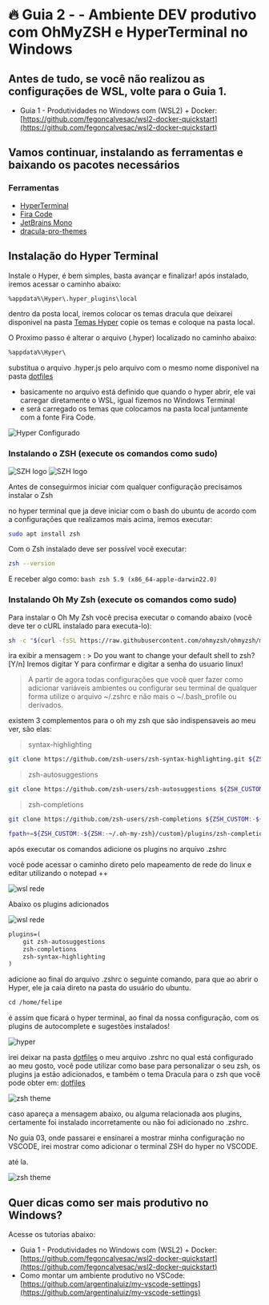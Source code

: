# 🔥 Guia 2 - - Ambiente DEV produtivo com OhMyZSH e HyperTerminal no Windows

## Antes de tudo, se você não realizou as configurações de WSL, volte para o Guia 1.
- Guia 1 - Produtividades no Windows com (WSL2) + Docker: [https://github.com/fegoncalvesac/wsl2-docker-quickstart](https://github.com/fegoncalvesac/wsl2-docker-quickstart)


## Vamos continuar, instalando as ferramentas e baixando os pacotes necessários


### Ferramentas
- [HyperTerminal](https://releases.hyper.is/download/win)
- [Fira Code](https://github.com/tonsky/FiraCode)
- [JetBrains Mono](https://www.jetbrains.com/lp/mono/)
- [dracula-pro-themes](https://1drv.ms/u/s!AuXLpUXd3wwLh30BhC2OZNQbuogX?e=gVW0ac)


## Instalação do Hyper Terminal

Instale o Hyper, é bem simples, basta avançar e finalizar!
após instalado, iremos acessar o caminho abaixo:

```txt
%appdata%\Hyper\.hyper_plugins\local
```
dentro da posta local, iremos colocar os temas dracula que deixarei disponivel na pasta [Temas Hyper](temas/Hyper/)
copie os temas e coloque na pasta local.

O Proximo passo é alterar o arquivo (.hyper) localizado no caminho abaixo:

```txt
%appdata%\Hyper\
```
substitua o arquivo .hyper.js pelo arquivo com o mesmo nome disponivel na pasta [dotfiles](dotfiles)
 
* basicamente no arquivo está definido que quando o hyper abrir, ele vai carregar diretamente o WSL, igual fizemos no Windows Terminal
* e será carregado os temas  que colocamos na pasta local juntamente com a fonte Fira Code.



![Hyper Configurado](img/hyper_configurado.PNG)



### Instalando o ZSH (execute os comandos como sudo)

![SZH logo](img/oh_my_zsh.png) ![SZH logo](img/oh_my_zsh_term.PNG)

Antes de conseguirmos iniciar com qualquer configuração precisamos instalar o Zsh

no hyper terminal que ja deve iniciar com o bash do ubuntu de acordo com a configurações que realizamos mais acima, iremos executar:

```bash
sudo apt install zsh
```

Com o Zsh instalado deve ser possível você executar:

```bash
zsh --version
```
E receber algo como: ```bash zsh 5.9 (x86_64-apple-darwin22.0)```


### Instalando Oh My Zsh (execute os comandos como sudo)

Para instalar o Oh My Zsh você precisa executar o comando abaixo (você deve ter o cURL instalado para executa-lo):

```bash
sh -c "$(curl -fsSL https://raw.githubusercontent.com/ohmyzsh/ohmyzsh/master/tools/install.sh)"
```
ira exibir a mensagem : > Do you want to change your default shell to zsh? [Y/n]
Iremos digitar Y para confirmar e digitar a senha do usuario linux!

> A partir de agora todas configurações que você quer fazer como adicionar variáveis ambientes ou configurar seu terminal de qualquer forma utilize o arquivo ~/.zshrc e não mais o ~/.bash_profile ou derivados.


existem 3 complementos para o oh my zsh que são indispensaveis ao meu ver, são elas:

> syntax-highlighting 

```bash
git clone https://github.com/zsh-users/zsh-syntax-highlighting.git ${ZSH_CUSTOM:-~/.oh-my-zsh/custom}/plugins/zsh-syntax-highlighting
```

> zsh-autosuggestions

```bash
git clone https://github.com/zsh-users/zsh-autosuggestions ${ZSH_CUSTOM:-~/.oh-my-zsh/custom}/plugins/zsh-autosuggestions
```

>zsh-completions

```bash
git clone https://github.com/zsh-users/zsh-completions ${ZSH_CUSTOM:-${ZSH:-~/.oh-my-zsh}/custom}/plugins/zsh-completions
```

```bash
fpath+=${ZSH_CUSTOM:-${ZSH:-~/.oh-my-zsh}/custom}/plugins/zsh-completions/src
```
após executar os comandos adicione os plugins no arquivo .zshrc

você pode acessar o caminho direto pelo mapeamento de rede do linux e editar utilizando o notepad ++ 

![wsl rede](img/zshrc_wsl.PNG)


Abaixo os plugins adicionados

![wsl rede](img/plugins_zsh.PNG)


```txt
plugins=(
	git zsh-autosuggestions 
	zsh-completions 
	zsh-syntax-highlighting
)
```

adicione ao final do arquivo .zshrc o seguinte comando, para que ao abrir o Hyper, ele ja caia direto na pasta do usuário do ubuntu.

```txt
cd /home/felipe
```

é assim que ficará o hyper terminal, ao final da nossa configuração, com os plugins de autocomplete e sugestões instalados!

![hyper](img/hyper_final.PNG)

irei deixar na pasta [dotfiles](dotfiles/.zshrc) o meu arquivo .zshrc no qual está configurado ao meu gosto, você pode utilizar como base para personalizar o seu zsh, os plugins ja estão adicionados, e também o tema Dracula para o zsh que você pode obter em: [dotfiles](/Temas/zsh/dracula-pro.zsh-theme)


![zsh theme](img/zsh_theme.PNG)

caso apareça a mensagem abaixo, ou alguma relacionada aos plugins, certamente foi instalado incorretamente ou não foi adicionado no .zshrc.


No guia 03, onde passarei e ensinarei a mostrar minha configuração no VSCODE, irei mostrar como adicionar o terminal ZSH do hyper no VSCODE.

até la.


![zsh theme](img/erro_tema.PNG)

## Quer dicas como ser mais produtivo no Windows?

Acesse os tutorias abaixo:

- Guia 1 - Produtividades no Windows com (WSL2) + Docker: [https://github.com/fegoncalvesac/wsl2-docker-quickstart](https://github.com/fegoncalvesac/wsl2-docker-quickstart)
- Como montar um ambiente produtivo no VSCode: [https://github.com/argentinaluiz/my-vscode-settings](https://github.com/argentinaluiz/my-vscode-settings)
